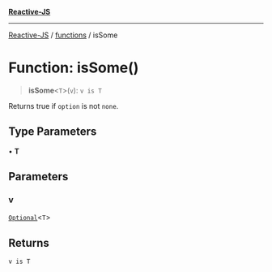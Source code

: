 [**Reactive-JS**](../../README.md)

***

[Reactive-JS](../../README.md) / [functions](../README.md) / isSome

# Function: isSome()

> **isSome**\<`T`\>(`v`): `v is T`

Returns true if `option` is not `none`.

## Type Parameters

• **T**

## Parameters

### v

[`Optional`](../type-aliases/Optional.md)\<`T`\>

## Returns

`v is T`
